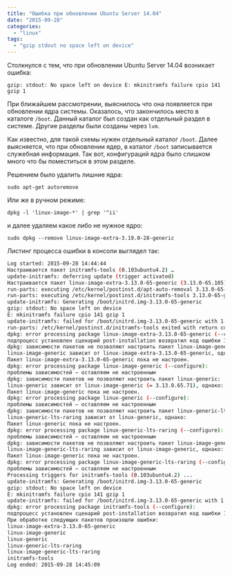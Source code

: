 ```yaml
---
title: "Ошибка при обновлении Ubuntu Server 14.04"
date: "2015-09-28"
categories:
  - "linux"
tags:
  - "gzip stdout no space left on device"
---
```


Столкнулся с тем, что при обновлении Ubuntu Server 14.04 возникает ошибка:

`gzip: stdout: No space left on device E: mkinitramfs failure cpio 141 gzip 1`

<!--more-->

При ближайшем рассмотрении, выяснилось что она появляется при обновлении ядра системы. Оказалось, что закончилось место в каталоге `/boot`.
Данный каталог был создан как отдельный раздел в системе. Другие разделы были созданы через `lvm`.

Как известно, для такой схемы нужен отдельный каталог `/boot`. Далее выясняется, что при обновлении ядер, в каталог `/boot` записывается служебная информация.
Так вот, конфигураций ядра было слишком много что бы поместиться в этом разделе.

Решением было удалить лишние ядра:

`sudo apt-get autoremove`

Или же в ручном режиме:

`dpkg -l 'linux-image-*' | grep '^ii'`

и далее удаляем какое либо не нужное ядро:

`sudo dpkg --remove linux-image-extra-3.19.0-28-generic`

Листинг процесса ошибки в консоли выглядел так:

```bash
Log started: 2015-09-28 14:44:44
Настраивается пакет initramfs-tools (0.103ubuntu4.2) …
update-initramfs: deferring update (trigger activated)
Настраивается пакет linux-image-extra-3.13.0-65-generic (3.13.0-65.105) …
run-parts: executing /etc/kernel/postinst.d/apt-auto-removal 3.13.0-65-generic /boot/vmlinuz-3.13.0-65-generic
run-parts: executing /etc/kernel/postinst.d/initramfs-tools 3.13.0-65-generic /boot/vmlinuz-3.13.0-65-generic
update-initramfs: Generating /boot/initrd.img-3.13.0-65-generic
gzip: stdout: No space left on device
E: mkinitramfs failure cpio 141 gzip 1
update-initramfs: failed for /boot/initrd.img-3.13.0-65-generic with 1.
run-parts: /etc/kernel/postinst.d/initramfs-tools exited with return code 1
dpkg: error processing package linux-image-extra-3.13.0-65-generic (--configure):
подпроцесс установлен сценарий post-installation возвратил код ошибки 1
dpkg: зависимости пакетов не позволяют настроить пакет linux-image-generic:
linux-image-generic зависит от linux-image-extra-3.13.0-65-generic, однако:
Пакет linux-image-extra-3.13.0-65-generic пока не настроен.
dpkg: error processing package linux-image-generic (--configure):
проблемы зависимостей — оставляем не настроенным
dpkg: зависимости пакетов не позволяют настроить пакет linux-generic:
linux-generic зависит от linux-image-generic (= 3.13.0.65.71), однако:
Пакет linux-image-generic пока не настроен.
dpkg: error processing package linux-generic (--configure):
проблемы зависимостей — оставляем не настроенным
dpkg: зависимости пакетов не позволяют настроить пакет linux-generic-lts-raring:
linux-generic-lts-raring зависит от linux-generic, однако:
Пакет linux-generic пока не настроен.
dpkg: error processing package linux-generic-lts-raring (--configure):
проблемы зависимостей — оставляем не настроенным
dpkg: зависимости пакетов не позволяют настроить пакет linux-image-generic-lts-raring:
linux-image-generic-lts-raring зависит от linux-image-generic, однако:
Пакет linux-image-generic пока не настроен.
dpkg: error processing package linux-image-generic-lts-raring (--configure):
проблемы зависимостей — оставляем не настроенным
Processing triggers for initramfs-tools (0.103ubuntu4.2) ...
update-initramfs: Generating /boot/initrd.img-3.13.0-65-generic
gzip: stdout: No space left on device
E: mkinitramfs failure cpio 141 gzip 1
update-initramfs: failed for /boot/initrd.img-3.13.0-65-generic with 1.
dpkg: error processing package initramfs-tools (--configure):
подпроцесс установлен сценарий post-installation возвратил код ошибки 1
При обработке следующих пакетов произошли ошибки:
linux-image-extra-3.13.0-65-generic
linux-image-generic
linux-generic
linux-generic-lts-raring
linux-image-generic-lts-raring
initramfs-tools
Log ended: 2015-09-28 14:45:09
```
